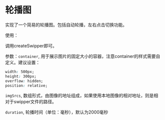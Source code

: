 # 轮播图

实现了一个简易的轮播图。包括自动轮播，左右点击切换功能。

使用：

调用createSwipper即可。

参数：```container```, 用于展示图片的固定大小的容器，注意container的样式需要自定义。建议设置：

```css
width: 500px;
height: 300px;
overflow: hidden;
position: relative;
```

```imgSrcs```, 数组形式，由图像的地址组成，如果使用本地图像的相对地址，则是相对于swipper文件的路径。

```duration```, 轮播时间（单位：毫秒），默认为2000毫秒
